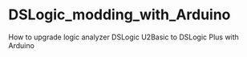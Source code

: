 # DSLogic_modding_with_Arduino
How to upgrade logic analyzer DSLogic U2Basic to DSLogic Plus with Arduino

